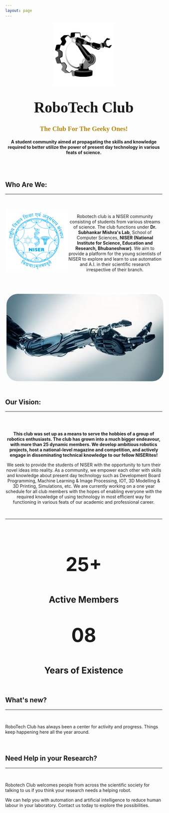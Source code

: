 ```yaml
---
layout: page
---
```

<center><img src="/images/logo.png" height="200" width= "200"></center>

<h1 style="font-family: Times New Roman; text-align: center"><font size="32">RoboTech Club</font></h1>

<h2 style="font-family: comic; color: darkgoldenrod; text-align: center;"> The Club For The Geeky Ones! </h2>
<h4 style="text-align: center;"> A student community aimed at propagating the skills and knowledge required to better utilize the power of present day technology in various feats of science.</h4>

<br>
<div class="veil">
<br>
<h2> Who Are We: </h2>
<hr>
<br>
<br>
<img align="left" src="/images/niser.webp" width="200" height="200">
<center><p>Robotech club is a NISER community consisting of students from various streams of science. The club functions under <strong> Dr. Subhankar Mishra's Lab</strong>, School of Computer Sciences, <strong>NISER (National Institute for Science, Education and Research, Bhubaneshwar)</strong>. We aim to provide a platform for the young scientists of NISER to explore and learn to use automation and A.I. in their scientific research irrespective of their branch. </p>
</center>
<br>
<br>
<br>

<center><img src="/images/arm.jpg" width="100%" height="25%" style="border: solid 4px white; border-radius: 40px 40px 40px 40px;"></center>
<br>

<h2> Our Vision: </h2>

<hr style="color: darkgoldenrod">
<br>
<br>
<p style="text-align: center;"><strong>This club was set up as a means to serve the hobbies of a group of robotics enthusiasts. The club has grown into a much bigger endeavour, with more than 25 dynamic members. We develop ambitious robotics projects, host a national-level magazine and competition, and actively engage in disseminating technical knowledge to our fellow NISERites!</strong></p>

<p style="text-align: center;">We seek to provide the students of NISER with the opportunity to turn their novel ideas into reality. As a community, we empower each other with skills and knowledge about present day technology such as Development Board Programming, Machine Learning & Image Processing, IOT, 3D Modelling & 3D Printing, Simulations, etc. We are currently working on a one year schedule for all club members with the hopes of enabling everyone with the required knowledge of using technology in most efficient way for functioning in various feats of our academic and professional career.</p>

<br>
<center>
<hr>
<br>
<br>
</center>

<body>
<div class="con">
    <div class="number-text">
        <center><p style="font-size: 60px;"><strong>25+</strong></p>
        <h1>Active Members</h1>
        </center>
    </div>
    <div class="number-text">
        <center><p style="font-size: 60px;"><strong>08</strong></p>
        <h1>Years of Existence</h1>
        </center>
    </div>
</div>
</body>
<br>




<h2> What's new? </h2>
<hr><br>
<p>RoboTech Club has always been a center for activity and progress. Things keep happening here all the year around.
<br>
<br>
<br>

<h2 style="text-align: left;"> Need Help in your Research? </h2>

<hr>
<br>
<p style="text-align: left;">Robotech Club welcomes people from across the scientific society for talking to us if you think your research needs a helping robot.

We can help you with automation and artificial intelligence to reduce human labour in your laboratory. Contact us today to explore the possibilities.</p>
<br>
